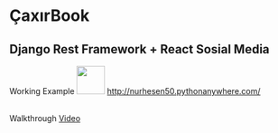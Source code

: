 <h1>ÇaxırBook</h1>
<h2>Django Rest Framework + React Sosial Media</h2>

Working Example <img width="50px" src="https://cdn-icons-png.flaticon.com/512/5307/5307812.png"/> <a href="http://nurhesen50.pythonanywhere.com/">http://nurhesen50.pythonanywhere.com/</a>

<br>
Walkthrough <a href="https://www.youtube.com/watch?v=vON92Vosf_M">Video</a>
